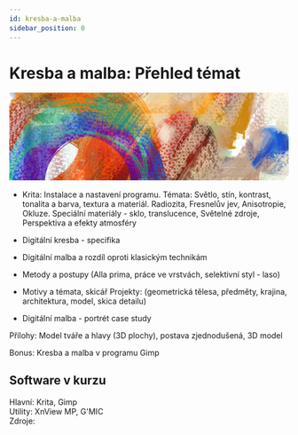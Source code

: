 ```yaml
---
id: kresba-a-malba
sidebar_position: 0
---
```


# Kresba a malba: Přehled témat
![image](../img/toppicture1.png)
- Krita: Instalace a nastavení programu.
Témata: Světlo, stín, kontrast, tonalita a barva, textura a materiál. Radiozita, Fresnelův jev, Anisotropie, Okluze. Speciální materiály - sklo, translucence, Světelné zdroje, Perspektiva a efekty atmosféry

- Digitální kresba - specifika
- Digitální malba a rozdíl oproti klasickým technikám
- Metody a postupy (Alla prima, práce ve vrstvách, selektivní styl - laso)
- Motivy a témata, skicář
Projekty: (geometrická tělesa, předměty, krajina, architektura, model, skica detailu)
- Digitální malba - portrét case study

Přílohy: Model tváře a hlavy (3D plochy), postava zjednodušená, 3D model

Bonus: Kresba a malba v programu Gimp

## Software v kurzu

Hlavní: Krita, Gimp  
Utility: XnView MP, G'MIC  
Zdroje:
